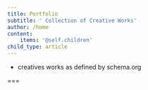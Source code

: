 ```yaml
---
title: Portfolio
subtitle: ' Collection of Creative Works'
author: /home
content:
    items: '@self.children'
child_type: article
---
```


- creatives works as defined by schema.org

===
